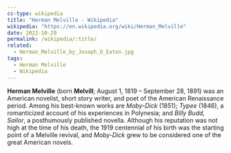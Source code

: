 ```yaml
---
cc-type: wikipedia
title: "Herman Melville - Wikipedia"
wikipedia: "https://en.wikipedia.org/wiki/Herman_Melville"
date: 2022-10-29
permalink: /wikipedia/:title/
related:
  - Herman_Melville_by_Joseph_O_Eaton.jpg
tags:
  - Herman Melville
  - Wikipedia
---
```

**Herman Melville** (born **Melvill**; August 1, 1819 – September 28, 1891) was an American novelist, short story writer, and poet of the American Renaissance period. Among his best-known works are *Moby-Dick* (1851); *Typee* (1846), a romanticized account of his experiences in Polynesia; and *Billy Budd, Sailor*, a posthumously published novella. Although his reputation was not high at the time of his death, the 1919 centennial of his birth was the starting point of a Melville revival, and *Moby-Dick* grew to be considered one of the great American novels.